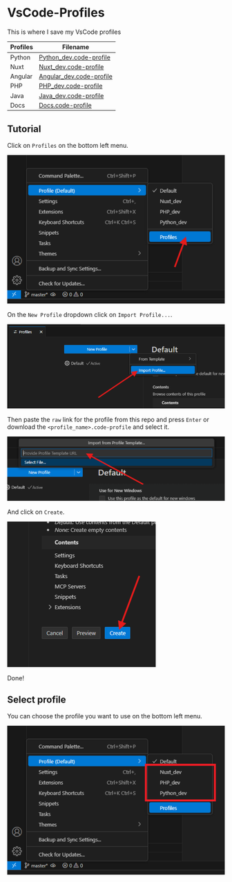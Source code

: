 # VsCode-Profiles

This is where I save my VsCode profiles

| Profiles | Filename                                                               |
| -------- | ---------------------------------------------------------------------- |
| Python   | [Python_dev.code-profile](./profiles/Python_dev.code-profile?raw=true) |
| Nuxt     | [Nuxt_dev.code-profile](./profiles/Nuxt_dev.code-profile?raw=true)     |
| Angular  | [Angular_dev.code-profile](./profiles/Angular_dev.code-profile?raw=true)  |
| PHP      | [PHP_dev.code-profile](./profiles/PHP_dev.code-profile?raw=true)       |
| Java     | [Java_dev.code-profile](./profiles/Java_dev.code-profile?raw=true)       |
| Docs     | [Docs.code-profile](./profiles/Docs.code-profile?raw=true)             |

## Tutorial

Click on `Profiles` on the bottom left menu.

![tutorial-1.png](./assets/tutorial-1.png)

On the `New Profile` dropdown click on `Import Profile...`.

![tutorial-2.png](./assets/tutorial-2.png)

Then paste the `raw` link for the profile from this repo and press `Enter` or download the `<profile_name>.code-profile` and select it.

![tutorial-3.png](./assets/tutorial-3.png)

And click on `Create`.

![tutorial-4.png](./assets/tutorial-4.png)

Done!

## Select profile

You can choose the profile you want to use on the bottom left menu.

![tutorial-5.png](./assets/tutorial-5.png)
